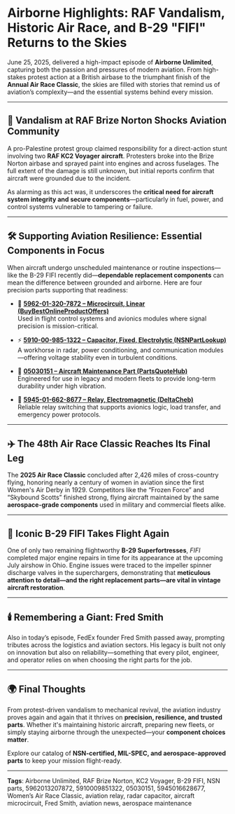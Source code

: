 # Airborne Highlights: RAF Vandalism, Historic Air Race, and B-29 "FIFI" Returns to the Skies

June 25, 2025, delivered a high-impact episode of **Airborne Unlimited**, capturing both the passion and pressures of modern aviation. From high-stakes protest action at a British airbase to the triumphant finish of the **Annual Air Race Classic**, the skies are filled with stories that remind us of aviation’s complexity—and the essential systems behind every mission.

---

## 🚨 Vandalism at RAF Brize Norton Shocks Aviation Community

A pro-Palestine protest group claimed responsibility for a direct-action stunt involving two **RAF KC2 Voyager aircraft**. Protesters broke into the Brize Norton airbase and sprayed paint into engines and across fuselages. The full extent of the damage is still unknown, but initial reports confirm that aircraft were grounded due to the incident.

As alarming as this act was, it underscores the **critical need for aircraft system integrity and secure components**—particularly in fuel, power, and control systems vulnerable to tampering or failure.

---

## 🛠️ Supporting Aviation Resilience: Essential Components in Focus

When aircraft undergo unscheduled maintenance or routine inspections—like the B-29 FIFI recently did—**dependable replacement components** can mean the difference between grounded and airborne. Here are four precision parts supporting that readiness:

- 🔋 [**5962-01-320-7872 – Microcircuit, Linear (BuyBestOnlineProductOffers)**](https://www.buybestonlineproductoffers.com/5962013207872.html)  
  Used in flight control systems and avionics modules where signal precision is mission-critical.

- ⚡ [**5910-00-985-1322 – Capacitor, Fixed, Electrolytic (NSNPartLookup)**](https://www.nsnpartlookup.com/5910009851322.html)  
  A workhorse in radar, power conditioning, and communication modules—offering voltage stability even in turbulent conditions.

- 🧰 [**05030151 – Aircraft Maintenance Part (PartsQuoteHub)**](https://www.partsquotehub.org/05030151.html)  
  Engineered for use in legacy and modern fleets to provide long-term durability under high vibration.

- 🔌 [**5945-01-662-8677 – Relay, Electromagnetic (DeltaCheb)**](https://www.deltacheb.com/5945016628677.html)  
  Reliable relay switching that supports avionics logic, load transfer, and emergency power protocols.

---

## ✈️ The 48th Air Race Classic Reaches Its Final Leg

The **2025 Air Race Classic** concluded after 2,426 miles of cross-country flying, honoring nearly a century of women in aviation since the first Women's Air Derby in 1929. Competitors like the “Frozen Force” and “Skybound Scotts” finished strong, flying aircraft maintained by the same **aerospace-grade components** used in military and commercial fleets alike.

---

## 🛫 Iconic B-29 FIFI Takes Flight Again

One of only two remaining flightworthy **B-29 Superfortresses**, *FIFI* completed major engine repairs in time for its appearance at the upcoming July airshow in Ohio. Engine issues were traced to the impeller spinner discharge valves in the superchargers, demonstrating that **meticulous attention to detail—and the right replacement parts—are vital in vintage aircraft restoration**.

---

## 🕯️ Remembering a Giant: Fred Smith

Also in today’s episode, FedEx founder Fred Smith passed away, prompting tributes across the logistics and aviation sectors. His legacy is built not only on innovation but also on reliability—something that every pilot, engineer, and operator relies on when choosing the right parts for the job.

---

## 🌍 Final Thoughts

From protest-driven vandalism to mechanical revival, the aviation industry proves again and again that it thrives on **precision, resilience, and trusted parts**. Whether it's maintaining historic aircraft, preparing new fleets, or simply staying airborne through the unexpected—your **component choices matter**.

Explore our catalog of **NSN-certified, MIL-SPEC, and aerospace-approved parts** to keep your mission flight-ready.

---

**Tags**: Airborne Unlimited, RAF Brize Norton, KC2 Voyager, B-29 FIFI, NSN parts, 5962013207872, 5910009851322, 05030151, 5945016628677, Women’s Air Race Classic, aviation relay, radar capacitor, aircraft microcircuit, Fred Smith, aviation news, aerospace maintenance
